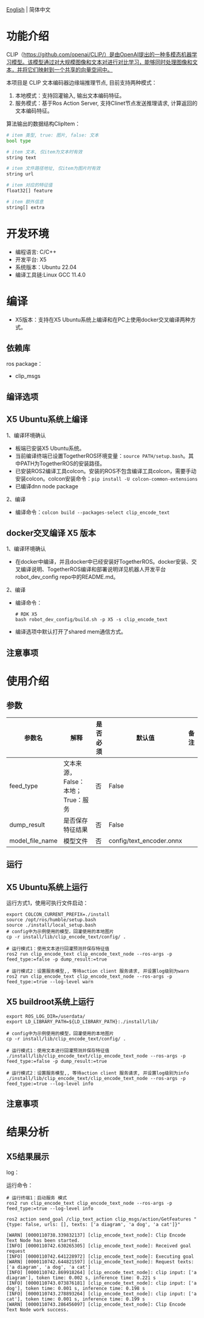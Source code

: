 [English](./README.md) | 简体中文

# 功能介绍

CLIP（https://github.com/openai/CLIP/）是由OpenAI提出的一种多模态机器学习模型。该模型通过对大规模图像和文本对进行对比学习，能够同时处理图像和文本，并将它们映射到一个共享的向量空间中。

本项目是 CLIP 文本编码器边缘端推理节点, 目前支持两种模式：
1. 本地模式：支持回灌输入, 输出文本编码特征。
2. 服务模式：基于Ros Action Server, 支持Clinet节点发送推理请求, 计算返回的文本编码特征。

算法输出的数据结构ClipItem：
```python
# item 类型, true: 图片, false: 文本
bool type

# item 文本, 仅item为文本时有效
string text

# item 文件路径地址, 仅item为图片时有效
string url

# item 对应的特征值
float32[] feature

# item 额外信息
string[] extra
```

# 开发环境

- 编程语言: C/C++
- 开发平台: X5
- 系统版本：Ubuntu 22.04
- 编译工具链:Linux GCC 11.4.0

# 编译

- X5版本：支持在X5 Ubuntu系统上编译和在PC上使用docker交叉编译两种方式。

## 依赖库

ros package：

- clip_msgs

## 编译选项

## X5 Ubuntu系统上编译

1、编译环境确认

- 板端已安装X5 Ubuntu系统。
- 当前编译终端已设置TogetherROS环境变量：`source PATH/setup.bash`。其中PATH为TogetherROS的安装路径。
- 已安装ROS2编译工具colcon。安装的ROS不包含编译工具colcon，需要手动安装colcon。colcon安装命令：`pip install -U colcon-common-extensions`
- 已编译dnn node package

2、编译

- 编译命令：`colcon build --packages-select clip_encode_text`

## docker交叉编译 X5 版本

1、编译环境确认

- 在docker中编译，并且docker中已经安装好TogetherROS。docker安装、交叉编译说明、TogetherROS编译和部署说明详见机器人开发平台robot_dev_config repo中的README.md。

2、编译

- 编译命令：

  ```shell
  # RDK X5
  bash robot_dev_config/build.sh -p X5 -s clip_encode_text
  ```

- 编译选项中默认打开了shared mem通信方式。

## 注意事项

# 使用介绍

## 参数

| 参数名             | 解释                                  | 是否必须             | 默认值              | 备注                                                                    |
| ------------------ | ------------------------------------- | -------------------- | ------------------- | ----------------------------------------------------------------------- |
| feed_type          | 文本来源，False：本地；True：服务            | 否                   | False                   |
| dump_result              | 是否保存特征结果                          | 否                   | False     |
| model_file_name        | 模型文件            | 否 | config/text_encoder.onnx                   |


## 运行

## X5 Ubuntu系统上运行

运行方式1，使用可执行文件启动：
```shell
export COLCON_CURRENT_PREFIX=./install
source /opt/ros/humble/setup.bash
source ./install/local_setup.bash
# config中为示例使用的模型，回灌使用的本地图片
cp -r install/lib/clip_encode_text/config/ .

# 运行模式1：使用文本进行回灌预测并保存特征值
ros2 run clip_encode_text clip_encode_text_node --ros-args -p feed_type:=false -p dump_result:=true

# 运行模式2：设置服务模型,, 等待action client 服务请求, 并设置log级别为warn
ros2 run clip_encode_text clip_encode_text_node --ros-args -p feed_type:=true --log-level warn
```

## X5 buildroot系统上运行

```shell
export ROS_LOG_DIR=/userdata/
export LD_LIBRARY_PATH=${LD_LIBRARY_PATH}:./install/lib/

# config中为示例使用的模型，回灌使用的本地图片
cp -r install/lib/clip_encode_text/config/ .

# 运行模式1：使用文本进行回灌预测并保存特征值
./install/lib/clip_encode_text/clip_encode_text_node --ros-args -p feed_type:=false -p dump_result:=true

# 运行模式2：设置服务模型,, 等待action client 服务请求, 并设置log级别为info
./install/lib/clip_encode_text/clip_encode_text_node --ros-args -p feed_type:=true --log-level info
```

## 注意事项

# 结果分析

## X5结果展示

log：

运行命令：
```shell
# 运行终端1：启动服务 模式
ros2 run clip_encode_text clip_encode_text_node --ros-args -p feed_type:=true --log-level info

ros2 action send_goal /clip_text_action clip_msgs/action/GetFeatures "{type: false, urls: [], texts: ['a diagram', 'a dog', 'a cat']}"
```

```shell
[WARN] [0000110738.339832137] [clip_encode_text_node]: Clip Encode Text Node has been started.
[INFO] [0000110742.630265305] [clip_encode_text_node]: Received goal request
[INFO] [0000110742.641228972] [clip_encode_text_node]: Executing goal
[WARN] [0000110742.644821597] [clip_encode_text_node]: Request texts: ['a diagram', 'a dog', 'a cat']
[INFO] [0000110742.869918264] [clip_encode_text_node]: clip input: ['a diagram'], token time: 0.002 s, inference time: 0.221 s
[INFO] [0000110743.073876181] [clip_encode_text_node]: clip input: ['a dog'], token time: 0.001 s, inference time: 0.198 s
[INFO] [0000110743.278893264] [clip_encode_text_node]: clip input: ['a cat'], token time: 0.001 s, inference time: 0.199 s
[WARN] [0000110743.286456097] [clip_encode_text_node]: Clip Encode Text Node work success.
```
